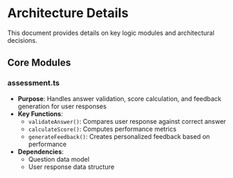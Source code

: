 # Architecture Details

This document provides details on key logic modules and architectural decisions.

## Core Modules

### assessment.ts
- **Purpose**: Handles answer validation, score calculation, and feedback generation for user responses
- **Key Functions**:
  - `validateAnswer()`: Compares user response against correct answer
  - `calculateScore()`: Computes performance metrics
  - `generateFeedback()`: Creates personalized feedback based on performance
- **Dependencies**:
  - Question data model
  - User response data structure

<!-- Module documentation will be added here following the template below:

### module-name.ts
- **Purpose**:
- **Key Functions**:
- **Dependencies**:
-->